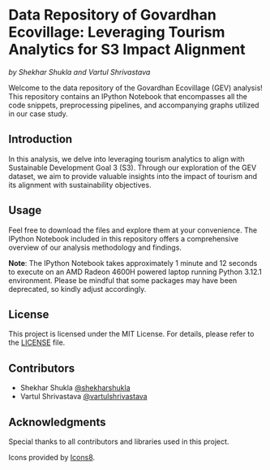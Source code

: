 # Data Repository of Govardhan Ecovillage: Leveraging Tourism Analytics for S3 Impact Alignment

*by Shekhar Shukla and Vartul Shrivastava*

Welcome to the data repository of the Govardhan Ecovillage (GEV) analysis! This repository contains an IPython Notebook that encompasses all the code snippets, preprocessing pipelines, and accompanying graphs utilized in our case study.

## Introduction
In this analysis, we delve into leveraging tourism analytics to align with Sustainable Development Goal 3 (S3). Through our exploration of the GEV dataset, we aim to provide valuable insights into the impact of tourism and its alignment with sustainability objectives.

## Usage
Feel free to download the files and explore them at your convenience. The IPython Notebook included in this repository offers a comprehensive overview of our analysis methodology and findings.

**Note**: The IPython Notebook takes approximately 1 minute and 12 seconds to execute on an AMD Radeon 4600H powered laptop running Python 3.12.1 environment. Please be mindful that some packages may have been deprecated, so kindly adjust accordingly.

## License
This project is licensed under the MIT License. For details, please refer to the [LICENSE](LICENSE) file.

## Contributors
- Shekhar Shukla [@shekharshukla](https://www.linkedin.com/in/shekhar-shukla-07161740/)
- Vartul Shrivastava [@vartulshrivastava](https://www.linkedin.com/in/vartul-shrivastava/)

## Acknowledgments
Special thanks to all contributors and libraries used in this project.

Icons provided by [Icons8](https://icons8.com).
